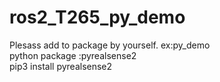 # ros2_T265_py_demo  
Plesass add to package by yourself. ex:py_demo  
python package :pyrealsense2   
pip3 install pyrealsense2  
